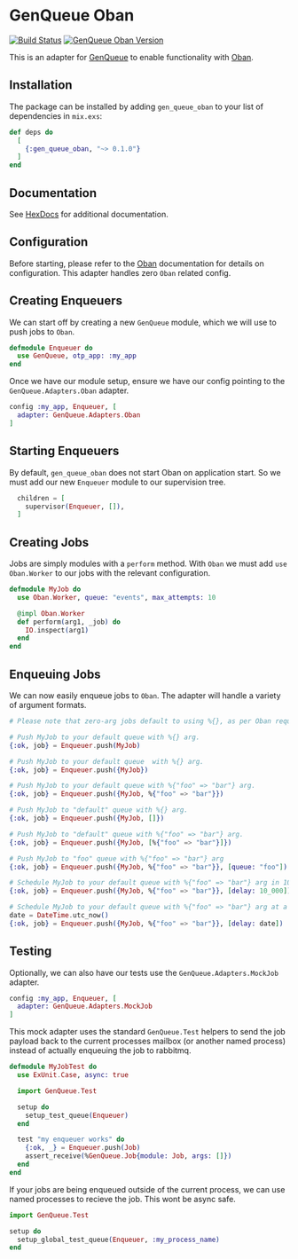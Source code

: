 # GenQueue Oban
[![Build Status](https://travis-ci.org/Trax-retail/gen_queue_oban.svg?branch=master)](https://travis-ci.org/Trax-retail/gen_queue_oban)
[![GenQueue Oban Version](https://img.shields.io/hexpm/v/gen_queue_oban.svg)](https://hex.pm/packages/gen_queue_oban)

This is an adapter for [GenQueue](https://github.com/nsweeting/gen_queue) to enable
functionality with [Oban](https://github.com/sorentwo/oban).

## Installation

The package can be installed by adding `gen_queue_oban` to your list of dependencies in `mix.exs`:

```elixir
def deps do
  [
    {:gen_queue_oban, "~> 0.1.0"}
  ]
end
```

## Documentation

See [HexDocs](https://hexdocs.pm/gen_queue_oban) for additional documentation.

## Configuration

Before starting, please refer to the [Oban](https://github.com/sorentwo/oban) documentation
for details on configuration. This adapter handles zero `Oban` related config.

## Creating Enqueuers

We can start off by creating a new `GenQueue` module, which we will use to push jobs to
`Oban`.

```elixir
defmodule Enqueuer do
  use GenQueue, otp_app: :my_app
end
```

Once we have our module setup, ensure we have our config pointing to the `GenQueue.Adapters.Oban`
adapter.

```elixir
config :my_app, Enqueuer, [
  adapter: GenQueue.Adapters.Oban
]
```

## Starting Enqueuers

By default, `gen_queue_oban` does not start Oban on application start. So we must add
our new `Enqueuer` module to our supervision tree.

```elixir
  children = [
    supervisor(Enqueuer, []),
  ]
```

## Creating Jobs

Jobs are simply modules with a `perform` method. With `Oban` we must add `use Oban.Worker`
to our jobs with the relevant configuration.

```elixir
defmodule MyJob do
  use Oban.Worker, queue: "events", max_attempts: 10

  @impl Oban.Worker
  def perform(arg1, _job) do
    IO.inspect(arg1)
  end
end
```

## Enqueuing Jobs

We can now easily enqueue jobs to `Oban`. The adapter will handle a variety of argument formats.

```elixir
# Please note that zero-arg jobs default to using %{}, as per Oban requirements.

# Push MyJob to your default queue with %{} arg.
{:ok, job} = Enqueuer.push(MyJob)

# Push MyJob to your default queue  with %{} arg.
{:ok, job} = Enqueuer.push({MyJob})

# Push MyJob to your default queue with %{"foo" => "bar"} arg.
{:ok, job} = Enqueuer.push({MyJob, %{"foo" => "bar"}})

# Push MyJob to "default" queue with %{} arg.
{:ok, job} = Enqueuer.push({MyJob, []})

# Push MyJob to "default" queue with %{"foo" => "bar"} arg.
{:ok, job} = Enqueuer.push({MyJob, [%{"foo" => "bar"}]})

# Push MyJob to "foo" queue with %{"foo" => "bar"} arg
{:ok, job} = Enqueuer.push({MyJob, %{"foo" => "bar"}}, [queue: "foo"])

# Schedule MyJob to your default queue with %{"foo" => "bar"} arg in 10 seconds
{:ok, job} = Enqueuer.push({MyJob, %{"foo" => "bar"}}, [delay: 10_000])

# Schedule MyJob to your default queue with %{"foo" => "bar"} arg at a specific time
date = DateTime.utc_now()
{:ok, job} = Enqueuer.push({MyJob, %{"foo" => "bar"}}, [delay: date])
```

## Testing

Optionally, we can also have our tests use the `GenQueue.Adapters.MockJob` adapter.

```elixir
config :my_app, Enqueuer, [
  adapter: GenQueue.Adapters.MockJob
]
```

This mock adapter uses the standard `GenQueue.Test` helpers to send the job payload
back to the current processes mailbox (or another named process) instead of actually
enqueuing the job to rabbitmq.

```elixir
defmodule MyJobTest do
  use ExUnit.Case, async: true

  import GenQueue.Test

  setup do
    setup_test_queue(Enqueuer)
  end

  test "my enqueuer works" do
    {:ok, _} = Enqueuer.push(Job)
    assert_receive(%GenQueue.Job{module: Job, args: []})
  end
end
```

If your jobs are being enqueued outside of the current process, we can use named
processes to recieve the job. This wont be async safe.

```elixir
import GenQueue.Test

setup do
  setup_global_test_queue(Enqueuer, :my_process_name)
end
```
